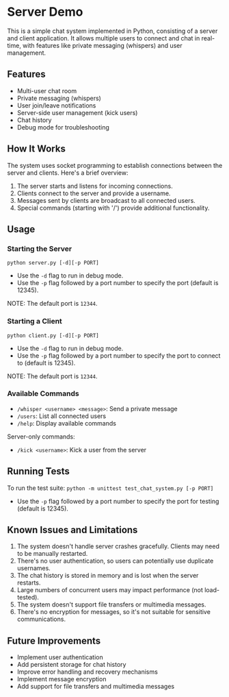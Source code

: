 # Server Demo

This is a simple chat system implemented in Python, consisting of a server and client application. It allows multiple users to connect and chat in real-time, with features like private messaging (whispers) and user management.

## Features

- Multi-user chat room
- Private messaging (whispers)
- User join/leave notifications
- Server-side user management (kick users)
- Chat history
- Debug mode for troubleshooting

## How It Works

The system uses socket programming to establish connections between the server and clients. Here's a brief overview:

1. The server starts and listens for incoming connections.
2. Clients connect to the server and provide a username.
3. Messages sent by clients are broadcast to all connected users.
4. Special commands (starting with '/') provide additional functionality.

## Usage

### Starting the Server

`python server.py [-d][-p PORT]`

- Use the `-d` flag to run in debug mode.
- Use the `-p` flag followed by a port number to specify the port (default is 12345).

NOTE: The default port is `12344`.

### Starting a Client
`python client.py [-d][-p PORT]`
- Use the `-d` flag to run in debug mode.
- Use the `-p` flag followed by a port number to specify the port to connect to (default is 12345).

NOTE: The default port is `12344`.


### Available Commands

- `/whisper <username> <message>`: Send a private message
- `/users`: List all connected users
- `/help`: Display available commands

Server-only commands:
- `/kick <username>`: Kick a user from the server

## Running Tests

To run the test suite:
`python -m unittest test_chat_system.py [-p PORT]`
- Use the `-p` flag followed by a port number to specify the port for testing (default is 12345).


## Known Issues and Limitations

1. The system doesn't handle server crashes gracefully. Clients may need to be manually restarted.
2. There's no user authentication, so users can potentially use duplicate usernames.
3. The chat history is stored in memory and is lost when the server restarts.
4. Large numbers of concurrent users may impact performance (not load-tested).
5. The system doesn't support file transfers or multimedia messages.
6. There's no encryption for messages, so it's not suitable for sensitive communications.

## Future Improvements

- Implement user authentication
- Add persistent storage for chat history
- Improve error handling and recovery mechanisms
- Implement message encryption
- Add support for file transfers and multimedia messages